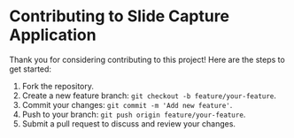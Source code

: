 # Contributing to Slide Capture Application

Thank you for considering contributing to this project! Here are the steps to get started:

1. Fork the repository.
2. Create a new feature branch: `git checkout -b feature/your-feature`.
3. Commit your changes: `git commit -m 'Add new feature'`.
4. Push to your branch: `git push origin feature/your-feature`.
5. Submit a pull request to discuss and review your changes.
